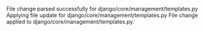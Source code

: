 File change parsed successfully for django/core/management/templates.py
Applying file update for django/core/management/templates.py
File change applied to django/core/management/templates.py.
